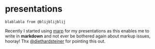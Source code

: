# presentations

`blablabla from @blijblijblij`

Recently I started using [marp](https://yhatt.github.io/marp/) for my presentations as this enables me to write in **markdown** and not ever be bothered again about markup issues, hooray! Thx [@diethardsteiner](https://twitter.com/diethardsteiner) for pointing this out.
